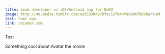 ```yaml
---
title: Lead developer on iOS/Android app for DeDU
image: http://40.media.tumblr.com/a2d503bd97bfac52fe44f8d896f6bbbe/tumblr_nn4f6jKGzN1stn28do1_1280.jpg
text: Cool app
link: uniaden.com
---
```

Text

Something cool about Avatar the movie
